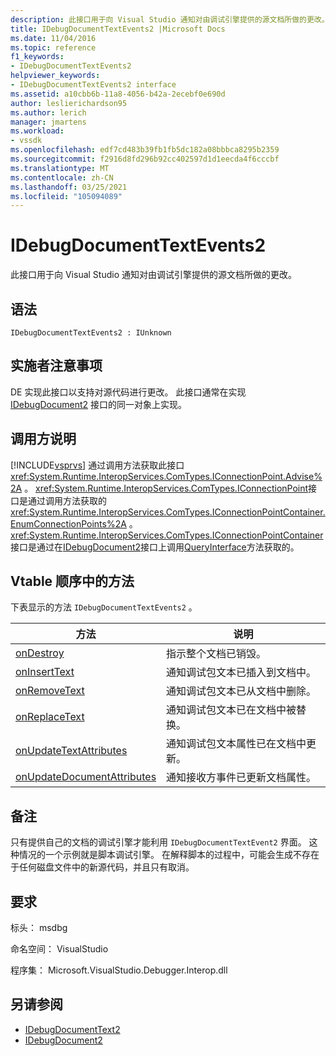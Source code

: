 ```yaml
---
description: 此接口用于向 Visual Studio 通知对由调试引擎提供的源文档所做的更改。
title: IDebugDocumentTextEvents2 |Microsoft Docs
ms.date: 11/04/2016
ms.topic: reference
f1_keywords:
- IDebugDocumentTextEvents2
helpviewer_keywords:
- IDebugDocumentTextEvents2 interface
ms.assetid: a10cbb6b-11a8-4056-b42a-2ecebf0e690d
author: leslierichardson95
ms.author: lerich
manager: jmartens
ms.workload:
- vssdk
ms.openlocfilehash: edf7cd483b39fb1fb5dc182a08bbbca8295b2359
ms.sourcegitcommit: f2916d8fd296b92cc402597d1d1eecda4f6cccbf
ms.translationtype: MT
ms.contentlocale: zh-CN
ms.lasthandoff: 03/25/2021
ms.locfileid: "105094089"
---
```

# <a name="idebugdocumenttextevents2"></a>IDebugDocumentTextEvents2
此接口用于向 Visual Studio 通知对由调试引擎提供的源文档所做的更改。

## <a name="syntax"></a>语法

```
IDebugDocumentTextEvents2 : IUnknown
```

## <a name="notes-for-implementers"></a>实施者注意事项
 DE 实现此接口以支持对源代码进行更改。 此接口通常在实现 [IDebugDocument2](../../../extensibility/debugger/reference/idebugdocument2.md) 接口的同一对象上实现。

## <a name="notes-for-callers"></a>调用方说明
 [!INCLUDE[vsprvs](../../../code-quality/includes/vsprvs_md.md)] 通过调用方法获取此接口 <xref:System.Runtime.InteropServices.ComTypes.IConnectionPoint.Advise%2A> 。 <xref:System.Runtime.InteropServices.ComTypes.IConnectionPoint>接口是通过调用方法获取的 <xref:System.Runtime.InteropServices.ComTypes.IConnectionPointContainer.EnumConnectionPoints%2A> 。 <xref:System.Runtime.InteropServices.ComTypes.IConnectionPointContainer>接口是通过在[IDebugDocument2](../../../extensibility/debugger/reference/idebugdocument2.md)接口上调用[QueryInterface](/cpp/atl/queryinterface)方法获取的。

## <a name="methods-in-vtable-order"></a>Vtable 顺序中的方法
 下表显示的方法 `IDebugDocumentTextEvents2` 。

|方法|说明|
|------------|-----------------|
|[onDestroy](../../../extensibility/debugger/reference/idebugdocumenttextevents2-ondestroy.md)|指示整个文档已销毁。|
|[onInsertText](../../../extensibility/debugger/reference/idebugdocumenttextevents2-oninserttext.md)|通知调试包文本已插入到文档中。|
|[onRemoveText](../../../extensibility/debugger/reference/idebugdocumenttextevents2-onremovetext.md)|通知调试包文本已从文档中删除。|
|[onReplaceText](../../../extensibility/debugger/reference/idebugdocumenttextevents2-onreplacetext.md)|通知调试包文本已在文档中被替换。|
|[onUpdateTextAttributes](../../../extensibility/debugger/reference/idebugdocumenttextevents2-onupdatetextattributes.md)|通知调试包文本属性已在文档中更新。|
|[onUpdateDocumentAttributes](../../../extensibility/debugger/reference/idebugdocumenttextevents2-onupdatedocumentattributes.md)|通知接收方事件已更新文档属性。|

## <a name="remarks"></a>备注
 只有提供自己的文档的调试引擎才能利用 `IDebugDocumentTextEvent2` 界面。 这种情况的一个示例就是脚本调试引擎。 在解释脚本的过程中，可能会生成不存在于任何磁盘文件中的新源代码，并且只有取消。

## <a name="requirements"></a>要求
 标头： msdbg

 命名空间： VisualStudio

 程序集： Microsoft.VisualStudio.Debugger.Interop.dll

## <a name="see-also"></a>另请参阅
- [IDebugDocumentText2](../../../extensibility/debugger/reference/idebugdocumenttext2.md)
- [IDebugDocument2](../../../extensibility/debugger/reference/idebugdocument2.md)

